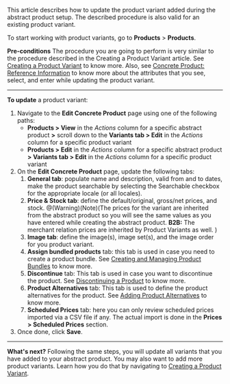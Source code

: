 This article describes how to update the product variant added during the abstract product setup.
The described procedure is also valid for an existing product variant. 

To start working with product variants, go to **Products** > **Products**.

**Pre-conditions**
The procedure you are going to perform is very similar to the procedure described in the Creating a Product Variant article. See  [Creating a Product Variant](https://documentation.spryker.com/v4/docs/creating-a-product-variant) to know more. Also, see [Concrete Product: Reference Information](https://documentation.spryker.com/v4/docs/concrete-product-reference-information) to know more about the attributes that you see, select, and enter while updating the product variant.
***
**To update** a product variant:
1. Navigate to the **Edit Concrete Product** page using one of the following paths:
   * **Products > View** in the _Actions_ column for a specific abstract product **>** scroll down to the **Variants tab > Edit** in the _Actions_ column for a specific product variant
    * **Products > Edit** in the _Actions_ column for a specific abstract product **> Variants tab > Edit** in the _Actions_ column for a specific product variant
2. On the **Edit Concrete Product** page, update the following tabs: 
    1. **General tab**: populate name and description, valid from and to dates, make the product searchable by selecting the Searchable checkbox for the appropriate locale (or all locales).
    2. **Price & Stock tab**: define the default/original, gross/net prices, and stock.
    @(Warning)(Note)(The prices for the variant are inherited from the abstract product so you will see the same values as you have entered while creating the abstract product. **B2B:** The merchant relation prices are inherited by Product Variants as well. )
    3. **Image tab**: define the image(s), image set(s), and the image order for you product variant.
    4. **Assign bundled products** tab: this tab is used in case you need to create a product bundle. See [Creating and Managing Product Bundles](https://documentation.spryker.com/v4/docs/creating-and-managing-product-bundles) to know more.
    5. **Discontinue** tab: This tab is used in case you want to discontinue the product. See [Discontinuing a Product](https://documentation.spryker.com/v4/docs/discontinuing-a-product) to know more.
    6. **Product Alternatives** tab: This tab is used to define the product alternatives for the product. See [Adding Product Alternatives](https://documentation.spryker.com/v4/docs/adding-product-alternatives) to know more.
    7. **Scheduled Prices** tab: here you can only review scheduled prices imported via a CSV file if any. The actual import is done in the **Prices > Scheduled Prices** section.
3. Once done, click **Save**.
***
**What's next?**
Following the same steps, you will update all variants that you have added to your abstract product.
You may also want to add more product variants. Learn how you do that by navigating to [Creating a Product Variant](https://documentation.spryker.com/v4/docs/creating-a-product-variant). 